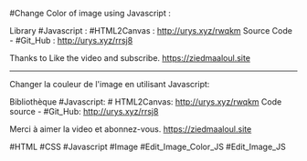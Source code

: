 #Change Color of image using Javascript :

Library #Javascript : #HTML2Canvas : http://urys.xyz/rwqkm
Source Code - #Git_Hub : http://urys.xyz/rrsj8

Thanks to Like  the video and subscribe.
https://ziedmaaloul.site

----------------------------------------
Changer la couleur de l'image en utilisant Javascript:

Bibliothèque #Javascript: # HTML2Canvas: http://urys.xyz/rwqkm
Code source - #Git_Hub: http://urys.xyz/rrsj8

Merci à aimer la video et abonnez-vous.
https://ziedmaaloul.site

#HTML #CSS #Javascript #Image #Edit_Image_Color_JS #Edit_Image_JS
